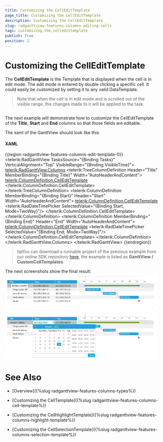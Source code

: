 ```yaml
---
title: Customizing the CellEditTemplate
page_title: Customizing the CellEditTemplate
description: Customizing the CellEditTemplate
slug: radganttview-features-columns-editing-cells
tags: customizing,the,celledittemplate
publish: True
position: 2
---
```


# Customizing the CellEditTemplate



The __CellEditTemplate__ is the Template that is displayed when the cell is in edit mode. The edit mode is entered by double clicking a specific cell. It could easily be customized by setting it to any valid DataTemplate.
      

>Note that when the cell is in edit mode and is scrolled out of the visible range, the changes made to it will be applied to the task.

## 

The next example will demonstrate how to customize the CellEditTemplate of the __Title__, __Start__ and __End__ columns so that those fields are editable.
        

The xaml of the GanttView should look like this:

#### __XAML__

{{region radganttview-features-columns-edit-template-0}}
	<telerik:RadGanttView TasksSource="{Binding Tasks}" 
						  VerticalAlignment="Top"
						  VisibleRange="{Binding VisibleTime}">
		<telerik:RadGanttView.Columns>
			<telerik:TreeColumnDefinition Header="Title" MemberBinding="{Binding Title}" Width="AutoHeaderAndContent">
				<telerik:ColumnDefinition.CellEditTemplate>
					<DataTemplate>
						<TextBox Text="{Binding Title, Mode=TwoWay}"/>
					</DataTemplate>
				</telerik:ColumnDefinition.CellEditTemplate>
			</telerik:TreeColumnDefinition>
			<telerik:ColumnDefinition MemberBinding="{Binding Start}" Header="Start" Width="AutoHeaderAndContent">
				<telerik:ColumnDefinition.CellEditTemplate>
					<DataTemplate>
						<telerik:RadDateTimePicker SelectedValue="{Binding Start, Mode=TwoWay}"/>
					</DataTemplate>
				</telerik:ColumnDefinition.CellEditTemplate>
			</telerik:ColumnDefinition>
			<telerik:ColumnDefinition MemberBinding="{Binding End}" Header="End" Width="AutoHeaderAndContent">
				<telerik:ColumnDefinition.CellEditTemplate>
					<DataTemplate>
						<telerik:RadDateTimePicker SelectedValue="{Binding End, Mode=TwoWay}"/>
					</DataTemplate>
				</telerik:ColumnDefinition.CellEditTemplate>
			</telerik:ColumnDefinition>
		</telerik:RadGanttView.Columns>
	</telerik:RadGanttView>
	{{endregion}}



>tipYou can download a runnable project of the previous example from our online SDK repository
                  [here](https://github.com/telerik/xaml-sdk), the example is listed as __GanttView / CustomCellTemplates__.
              

The next screenshots show the final result:![radganttview-features-columns-edit-template-1](images/radganttview-features-columns-edit-template-1.png)![radganttview-features-columns-edit-template-2](images/radganttview-features-columns-edit-template-2.png)

# See Also

 * [Overview]({%slug radganttview-features-columns-types%})

 * [Customizing the CellTemplate]({%slug radganttview-features-columns-cell-template%})

 * [Customizing the CellHighlightTemplate]({%slug radganttview-features-columns-highlight-template%})

 * [Customizing the CellSelectionTemplate]({%slug radganttview-features-columns-selection-template%})
